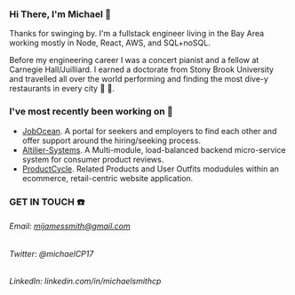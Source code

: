 ### Hi There, I'm Michael   :wave:

Thanks for swinging by. I'm a fullstack engineer living in the Bay Area working mostly in Node, React, AWS, and SQL+noSQL. 

Before my engineering career I was a concert pianist and a fellow at Carnegie Hall/Juilliard. I earned a doctorate from Stony Brook University and travelled all over the world performing and finding the most dive-y restaurants in every city  :musical_score:  :fork_and_knife:.

### I've most recently been working on  :hammer:
 
  - [JobOcean](https://github.com/mijamessmith/JobOcean). A portal for seekers and employers to find each other and offer support around the hiring/seeking process.
  - [Altilier-Systems](https://github.com/mijamessmith/Altilier-Systems). A Multi-module, load-balanced backend micro-service system for consumer product reviews.
  - [ProductCycle](https://github.com/mijamessmith/ProductCycle). Related Products and User Outfits modudules within an ecommerce, retail-centric website application.


### GET IN TOUCH  :phone:

  ###### Email: mijamessmith@gmail.com
  ###### Twitter: @michaelCP17
  ###### LinkedIn: linkedin.com/in/michaelsmithcp



